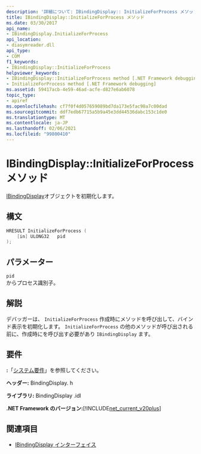 ```yaml
---
description: '詳細について: IBindingDisplay:: InitializeForProcess メソッド'
title: IBindingDisplay::InitializeForProcess メソッド
ms.date: 03/30/2017
api_name:
- IBindingDisplay.InitializeForProcess
api_location:
- diasymreader.dll
api_type:
- COM
f1_keywords:
- IBindingDisplay::InitializeForProcess
helpviewer_keywords:
- IBindingDisplay::InitializeForProcess method [.NET Framework debugging]
- InitializeForProcess method [.NET Framework debugging]
ms.assetid: 59417acb-4e59-46ad-acfe-d827e6ab6078
topic_type:
- apiref
ms.openlocfilehash: cf7f0f4d057659089bd7da173e5fac98a7c00dad
ms.sourcegitcommit: ddf7edb67715a5b9a45e3dd44536dabc153c1de0
ms.translationtype: MT
ms.contentlocale: ja-JP
ms.lasthandoff: 02/06/2021
ms.locfileid: "99800410"
---
```

# <a name="ibindingdisplayinitializeforprocess-method"></a>IBindingDisplay::InitializeForProcess メソッド

[IBindingDisplay](ibindingdisplay-interface.md)オブジェクトを初期化します。  
  
## <a name="syntax"></a>構文  
  
```cpp  
HRESULT InitializeForProcess (  
    [in] ULONG32   pid  
);  
```  
  
## <a name="parameters"></a>パラメーター  

 `pid`  
 からプロセス識別子。  
  
## <a name="remarks"></a>解説  

 デバッガーは、 `InitializeForProcess` 作成時にメソッドを呼び出して、バインド表示を初期化します。 `InitializeForProcess` の他のメソッドが呼び出される前に、作成時にを呼び出す必要があり `IBindingDisplay` ます。  
  
## <a name="requirements"></a>要件  

 **:**「[システム要件](../../get-started/system-requirements.md)」を参照してください。  
  
 **ヘッダー:** BindingDisplay. h  
  
 **ライブラリ:** BindingDisplay .idl  
  
 **.NET Framework のバージョン:**[!INCLUDE[net_current_v20plus](../../../../includes/net-current-v20plus-md.md)]  
  
## <a name="see-also"></a>関連項目

- [IBindingDisplay インターフェイス](ibindingdisplay-interface.md)

